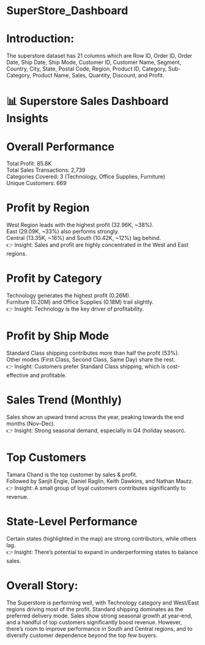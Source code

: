 # SuperStore_Dashboard  
# Introduction:  
The superstore dataset has 21 columns which are Row ID, Order ID, Order Date, Ship Date, Ship Mode, Customer ID, Customer Name, Segment, Country, City, State, Postal Code, Region, Product ID, Category, Sub-Category, Product Name, Sales, Quantity, Discount, and Profit.  
#  📊 Superstore Sales Dashboard Insights  
# Overall Performance  
Total Profit: 85.8K  
Total Sales Transactions: 2,739  
Categories Covered: 3 (Technology, Office Supplies, Furniture)  
Unique Customers: 669  
# Profit by Region  
West Region leads with the highest profit (32.96K, ~38%).  
East (29.09K, ~33%) also performs strongly.  
Central (13.35K, ~16%) and South (10.42K, ~12%) lag behind.  
👉 Insight: Sales and profit are highly concentrated in the West and East regions.

# Profit by Category  
Technology generates the highest profit (0.26M).  
Furniture (0.20M) and Office Supplies (0.18M) trail slightly.  
👉 Insight: Technology is the key driver of profitability.

# Profit by Ship Mode  
Standard Class shipping contributes more than half the profit (53%).  
Other modes (First Class, Second Class, Same Day) share the rest.  
👉 Insight: Customers prefer Standard Class shipping, which is cost-effective and profitable.

# Sales Trend (Monthly)  
Sales show an upward trend across the year, peaking towards the end months (Nov–Dec).  
👉 Insight: Strong seasonal demand, especially in Q4 (holiday season).

# Top Customers  
Tamara Chand is the top customer by sales & profit.  
Followed by Sanjit Engle, Daniel Raglin, Keith Dawkins, and Nathan Mautz.  
👉 Insight: A small group of loyal customers contributes significantly to revenue.

# State-Level Performance  
Certain states (highlighted in the map) are strong contributors, while others lag.  
👉 Insight: There’s potential to expand in underperforming states to balance sales.  
# Overall Story:  
The Superstore is performing well, with Technology category and West/East regions driving most of the profit. Standard shipping dominates as the preferred delivery mode. Sales show strong seasonal growth at year-end, and a handful of top customers significantly boost revenue. However, there’s room to improve performance in South and Central regions, and to diversify customer dependence beyond the top few buyers.
